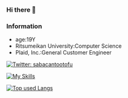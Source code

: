 ### Hi there 👋

### Information
- age:19Y
- Ritsumeikan University:Computer Science
- Plaid, Inc.:General Customer Engineer


[![Twitter: sabacantootofu](https://img.shields.io/twitter/follow/sabacantootofu?style=social)](https://twitter.com/sabacantootofu)
 
[![My Skills](https://skillicons.dev/icons?i=python,fastapi,nodejs,react,kubernetes,docker,mongodb,redis)](https://skillicons.dev)
 
[![Top used Langs](https://github-readme-stats.vercel.app/api/top-langs/?username=MasamichiKanakubo&layout=compact&theme=white)](https://github.com/MasamichiKanakubo/)
